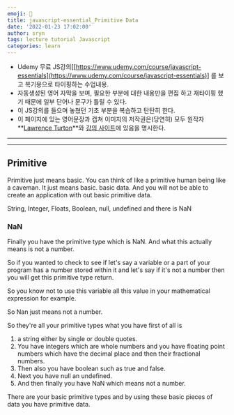 ```yaml
---
emoji: 📑
title: javascript-essential_Primitive Data
date: '2022-01-23 17:02:00'
author: sryn
tags: lecture tutorial Javascript
categories: learn
---
```


- Udemy 무료 JS강의[[https://www.udemy.com/course/javascript-essentials](https://www.udemy.com/course/javascript-essentials)] 를 보고 복기용으로 타이핑하는 수업내용.
- 자동생성된 영어 자막을 보며, 필요한 부분에 대한 내용만을 편집 하고 재타이핑 했기 때문에 일부 단어나 문구가 틀릴 수 있다.
- 이 JS강의를 들으며 놓쳤던 기초 부분을 복습하고 탄탄히 한다.
- 이 페이지에 있는 영어문장과 캡쳐 이미지의 저작권은(당연히) 모두 원작자 **[Lawrence Turton](https://www.udemy.com/user/lawrenceturton/)**와 [강의 사이트](https://www.udemy.com/course/javascript-essentials)에 있음을 명시한다.

---

---

## Primitive

Primitive just means basic. You can think of like a primitive human being like a caveman. It just means basic. basic data. And you will not be able to create an application with out basic primitive data.

String, Integer, Floats, Boolean, null, undefined and there is NaN

### NaN

Finally you have the primitive type which is NaN. And what this actually means is not a number.

So if you wanted to check to see if let's say a variable or a part of your program has a number stored within it and let's say if it's not a number then you will get this primitive type return.

So you know not to use this variable all this value in your mathematical expression for example.

So Nan just means not a number.

So they're all your primitive types what you have first of all is

1. a string either by single or double quotes.
2. You have integers which are whole numbers and you have floating point numbers which have the decimal place and then their fractional numbers.
3. Then also you have boolean such as true and false.
4. Next you have null an undefined.
5. And then finally you have NaN which means not a number.

There are your basic primitive types and by using these basic pieces of data you have primitive data.

```toc

```
